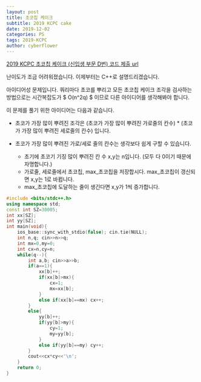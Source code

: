 ```yaml
---
layout: post
title: 초코칩 케이크
subtitle: 2019 KCPC cake
date: 2019-12-02
categories: PS
tags: 2019-KCPC
author: cyberflower
---
```


[2019 KCPC 초코칩 케이크 (신입생 부문 D번) 코드 제출 url](https://kcpc19.contest.codeforces.com/group/YxujPqBpFr/contest/261386/problem/D)

난이도가 조금 어려워졌습니다. 이제부터는 C++로 설명드리겠습니다.

아이디어성 문제입니다. 쿼리마다 초코를 뿌리고 모든 초코칩 케이크 조각을 검사하는 방법으로는 시간복잡도가 $ O(n^2q) $ 이므로 다른 아이디어를 생각해봐야 합니다.

이 문제를 풀기 위한 아이디어는 다음과 같습니다.

* 초코가 가장 많이 뿌려진 조각은 (초코가 가장 많이 뿌려진 가로줄의 칸수) * (초코가 가장 많이 뿌려진 세로줄의 칸수) 입니다.
* 초코가 가장 많이 뿌려진 가로/세로 줄의 칸수는 생각보다 쉽게 구할 수 있습니다.

    - 초기에 초코기 기징 많이 뿌려진 칸 수 x,y는 n입니다. (모두 다 0이기 때문에 자명합니다.)
    - 가로줄, 세로줄에서 초코칩, max_초코칩을 저장합시다. max_초코칩이 갱신되면 x,y는 1로 바뀝니다.
    - max_초코칩에 도달하는 줄이 생긴다면 x,y가 1씩 증가합니다.

```cpp
#include <bits/stdc++.h>
using namespace std;
const int SZ=30005;
int xx[SZ];
int yy[SZ];
int main(void){
    ios_base::sync_with_stdio(false); cin.tie(NULL);
    int n,q; cin>>n>>q;
    int mx=0,my=0;
    int cx=n,cy=n;
    while(q--){
        int a,b; cin>>a>>b;
        if(a==1){
            xx[b]++;
            if(xx[b]>mx){
                cx=1;
                mx=xx[b];
            }
            else if(xx[b]==mx) cx++;
        }
        else{
            yy[b]++;
            if(yy[b]>my){
                cy=1;
                my=yy[b];
            }
            else if(yy[b]==my) cy++;
        }
        cout<<cx*cy<<'\n';
    }
    return 0;
}
```
